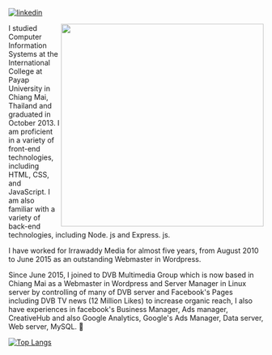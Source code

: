 [![linkedin](https://img.shields.io/badge/linkedIn-profile-green?colorA=075BD8&colorB=0B469E&style=for-the-badge)](https://www.linkedin.com/in/ye-min-naing-9454239/)

<img align="right" width="400px" src="https://english.dvb.no/wp-content/uploads/2024/06/yeminnaing.jpg"/>

  <div align="left">
  <p>
   I studied Computer Information Systems at the International College at Payap University in Chiang Mai, Thailand and graduated in October 2013. I am proficient in a variety of front-end technologies, including HTML, CSS, and JavaScript. I am also familiar with a variety of back-end technologies, including Node. js and Express. js.</p>

<p>I have worked for Irrawaddy Media for almost five years, from August 2010 to June 2015 as an outstanding Webmaster in Wordpress.</p>

<p>Since June 2015, I joined to DVB Multimedia Group which is now based in Chiang Mai as a Webmaster in Wordpress and Server Manager in Linux server by controlling of many of DVB server and Facebook's Pages including DVB TV news (12 Million Likes) to increase organic reach, I also have experiences in facebook's Business Manager, Ads manager, CreativeHub and also Google Analytics, Google's Ads Manager, Data server, Web server, MySQL.
💙
  
  </p>
  </div>
  
[![Top Langs](https://github-readme-stats.vercel.app/api/top-langs/?username=thargyi74&layout=compact&show_icons=true&theme=tokyonight)](https://github.com/anuraghazra/github-readme-stats)
